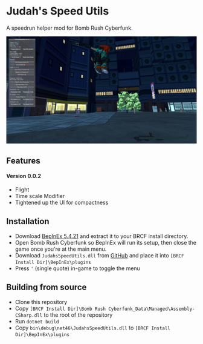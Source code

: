 # Judah's Speed Utils

A speedrun helper mod for Bomb Rush Cyberfunk.

![Screenshot](Screenshot.png)

## Features

#### Version 0.0.2

- Flight
- Time scale Modifier
- Tightened up the UI for compactness

## Installation

- Download [BepInEx 5.4.21](https://github.com/BepInEx/BepInEx/releases/tag/v5.4.21) and extract it to your BRCF install directory.
- Open Bomb Rush Cyberfunk so BepInEx will run its setup, then close the game once you're at the main menu.
- Download `JudahsSpeedUtils.dll` from [GitHub](https://github.com/judah-caruso/SpeedUtils/releases) and place it into `[BRCF Install Dir]\BepInEx\plugins` 
- Press `'` (single quote) in-game to toggle the menu

## Building from source
- Clone this repository
- Copy `[BRCF Install Dir]\Bomb Rush Cyberfunk_Data\Managed\Assembly-CSharp.dll` to the root of the repository
- Run `dotnet build`
- Copy `bin\debug\net46\JudahsSpeedUtils.dll` to `[BRCF Install Dir]\BepInEx\plugins`